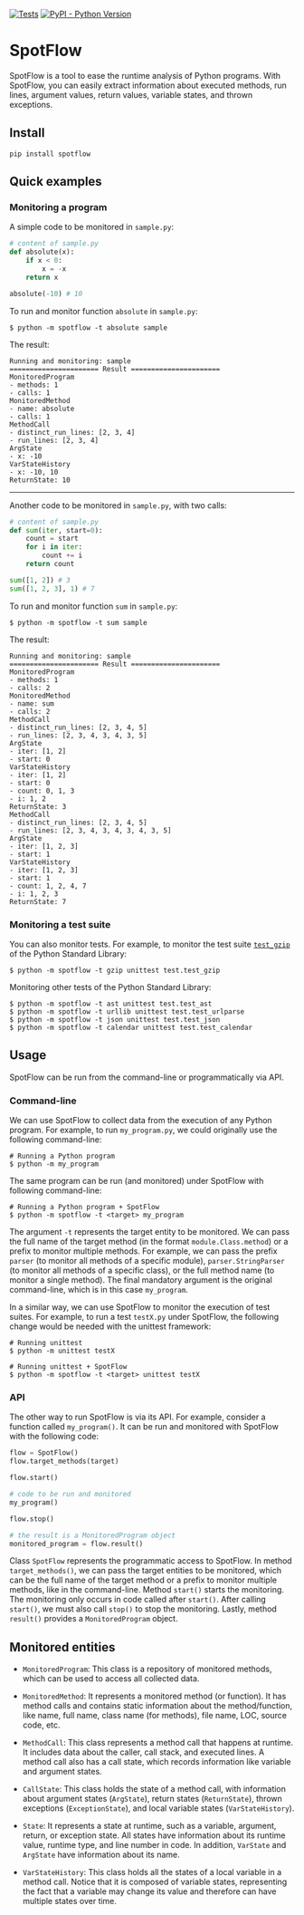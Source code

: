 [![Tests](https://github.com/andrehora/spotflow/actions/workflows/main.yml/badge.svg)](https://github.com/andrehora/spotflow/actions/workflows/main.yml)
[![PyPI - Python Version](https://img.shields.io/pypi/pyversions/spotflow)](https://pypi.org/project/spotflow/)

# SpotFlow

SpotFlow is a tool to ease the runtime analysis of Python programs.
With SpotFlow, you can easily extract information about executed methods, run lines, argument values, return values, variable states, and thrown exceptions.

## Install

```
pip install spotflow
```

## Quick examples

### Monitoring a program

A simple code to be monitored in `sample.py`:

```python
# content of sample.py
def absolute(x):
    if x < 0:
        x = -x
    return x

absolute(-10) # 10
```

To run and monitor function `absolute` in `sample.py`:
```
$ python -m spotflow -t absolute sample
```

The result:
```
Running and monitoring: sample
====================== Result ======================
MonitoredProgram
- methods: 1
- calls: 1
MonitoredMethod
- name: absolute
- calls: 1
MethodCall
- distinct_run_lines: [2, 3, 4]
- run_lines: [2, 3, 4]
ArgState
- x: -10
VarStateHistory
- x: -10, 10
ReturnState: 10
```

---

Another code to be monitored in `sample.py`, with two calls:

```python
# content of sample.py
def sum(iter, start=0):
    count = start
    for i in iter:
        count += i
    return count

sum([1, 2]) # 3
sum([1, 2, 3], 1) # 7
```

To run and monitor function `sum` in `sample.py`:
```
$ python -m spotflow -t sum sample
```

The result:
```
Running and monitoring: sample
====================== Result ======================
MonitoredProgram
- methods: 1
- calls: 2
MonitoredMethod
- name: sum
- calls: 2
MethodCall
- distinct_run_lines: [2, 3, 4, 5]
- run_lines: [2, 3, 4, 3, 4, 3, 5]
ArgState
- iter: [1, 2]
- start: 0
VarStateHistory
- iter: [1, 2]
- start: 0
- count: 0, 1, 3
- i: 1, 2
ReturnState: 3
MethodCall
- distinct_run_lines: [2, 3, 4, 5]
- run_lines: [2, 3, 4, 3, 4, 3, 4, 3, 5]
ArgState
- iter: [1, 2, 3]
- start: 1
VarStateHistory
- iter: [1, 2, 3]
- start: 1
- count: 1, 2, 4, 7
- i: 1, 2, 3
ReturnState: 7
```

### Monitoring a test suite

You can also monitor tests.
For example, to monitor the test suite [`test_gzip`](https://github.com/python/cpython/blob/main/Lib/test/test_gzip.py) of the Python Standard Library:

```
$ python -m spotflow -t gzip unittest test.test_gzip
```

Monitoring other tests of the Python Standard Library:
```
$ python -m spotflow -t ast unittest test.test_ast
$ python -m spotflow -t urllib unittest test.test_urlparse
$ python -m spotflow -t json unittest test.test_json
$ python -m spotflow -t calendar unittest test.test_calendar
```

## Usage

SpotFlow can be run from the command-line or programmatically via API.

### Command-line

We can use SpotFlow to collect data from the execution of any Python program.
For example, to run `my_program.py`, we could originally use the following command-line:

```
# Running a Python program
$ python -m my_program
```

The same program can be run (and monitored) under SpotFlow with following command-line:
```
# Running a Python program + SpotFlow
$ python -m spotflow -t <target> my_program
```

The argument `-t` represents the target entity to be monitored.
We can pass the full name of the target method (in the format `module.Class.method`) or a prefix to monitor multiple methods.
For example, we can pass the prefix 
`parser` (to monitor all methods of a specific module), 
`parser.StringParser` (to monitor all methods of a specific class),
or the full method name (to monitor a single method).
The final mandatory argument is the original command-line, which is in this case `my_program`.

In a similar way, we can use SpotFlow to monitor the execution of test suites.
For example, to run a test `testX.py` under SpotFlow, the following change would be needed with the unittest framework:

```
# Running unittest
$ python -m unittest testX

# Running unittest + SpotFlow
$ python -m spotflow -t <target> unittest testX
```

### API

The other way to run SpotFlow is via its API.
For example, consider a function called `my_program()`.
It can be run and monitored with SpotFlow with the following code:

```python
flow = SpotFlow()
flow.target_methods(target)

flow.start()

# code to be run and monitored
my_program()

flow.stop()

# the result is a MonitoredProgram object
monitored_program = flow.result()
```

Class `SpotFlow` represents the programmatic access to SpotFlow.
In method `target_methods()`, we can pass the target entities to be monitored, which can be the full name of the target method or a prefix to monitor multiple methods, like in the command-line.
Method `start()` starts the monitoring.
The monitoring only occurs in code called after `start()`.
After calling `start()`, we must also call `stop()` to stop the monitoring.
Lastly, method `result()` provides a `MonitoredProgram` object.

## Monitored entities

- `MonitoredProgram`: This class is a repository of monitored methods, which can be used to access all collected data.

- `MonitoredMethod`: It represents a monitored method (or function). It has method calls and contains static information about the method/function, like name, full name, class name (for methods), file name, LOC, source code, etc.


- `MethodCall`: This class represents a method call that happens at runtime. It includes data about the caller, call stack, and executed lines. A method call also has a call state, which records information like variable and argument states.

- `CallState`: This class holds the state of a method call, with information about argument states (`ArgState`), return states (`ReturnState`), thrown exceptions (`ExceptionState`), and local variable states (`VarStateHistory`).

- `State`: It represents a state at runtime, such as a variable, argument, return, or exception state.
All states have information about its runtime value, runtime type, and line number in code.
In addition, `VarState` and `ArgState` have information about its name.

- `VarStateHistory`: This class holds all the states of a local variable in a method call. Notice that it is composed of variable states, representing the fact that a variable may change its value and therefore can have multiple states over time.